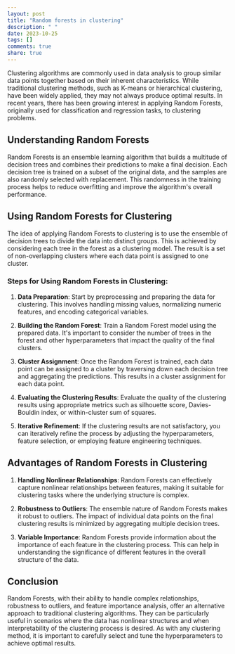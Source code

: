 ```yaml
---
layout: post
title: "Random forests in clustering"
description: " "
date: 2023-10-25
tags: []
comments: true
share: true
---
```


Clustering algorithms are commonly used in data analysis to group similar data points together based on their inherent characteristics. While traditional clustering methods, such as K-means or hierarchical clustering, have been widely applied, they may not always produce optimal results. In recent years, there has been growing interest in applying Random Forests, originally used for classification and regression tasks, to clustering problems.

## Understanding Random Forests

Random Forests is an ensemble learning algorithm that builds a multitude of decision trees and combines their predictions to make a final decision. Each decision tree is trained on a subset of the original data, and the samples are also randomly selected with replacement. This randomness in the training process helps to reduce overfitting and improve the algorithm's overall performance.

## Using Random Forests for Clustering

The idea of applying Random Forests to clustering is to use the ensemble of decision trees to divide the data into distinct groups. This is achieved by considering each tree in the forest as a clustering model. The result is a set of non-overlapping clusters where each data point is assigned to one cluster.

### Steps for Using Random Forests in Clustering:

1. **Data Preparation**: Start by preprocessing and preparing the data for clustering. This involves handling missing values, normalizing numeric features, and encoding categorical variables.

2. **Building the Random Forest**: Train a Random Forest model using the prepared data. It's important to consider the number of trees in the forest and other hyperparameters that impact the quality of the final clusters.

3. **Cluster Assignment**: Once the Random Forest is trained, each data point can be assigned to a cluster by traversing down each decision tree and aggregating the predictions. This results in a cluster assignment for each data point.

4. **Evaluating the Clustering Results**: Evaluate the quality of the clustering results using appropriate metrics such as silhouette score, Davies-Bouldin index, or within-cluster sum of squares.

5. **Iterative Refinement**: If the clustering results are not satisfactory, you can iteratively refine the process by adjusting the hyperparameters, feature selection, or employing feature engineering techniques.

## Advantages of Random Forests in Clustering

1. **Handling Nonlinear Relationships**: Random Forests can effectively capture nonlinear relationships between features, making it suitable for clustering tasks where the underlying structure is complex.

2. **Robustness to Outliers**: The ensemble nature of Random Forests makes it robust to outliers. The impact of individual data points on the final clustering results is minimized by aggregating multiple decision trees.

3. **Variable Importance**: Random Forests provide information about the importance of each feature in the clustering process. This can help in understanding the significance of different features in the overall structure of the data.

## Conclusion

Random Forests, with their ability to handle complex relationships, robustness to outliers, and feature importance analysis, offer an alternative approach to traditional clustering algorithms. They can be particularly useful in scenarios where the data has nonlinear structures and when interpretability of the clustering process is desired. As with any clustering method, it is important to carefully select and tune the hyperparameters to achieve optimal results.